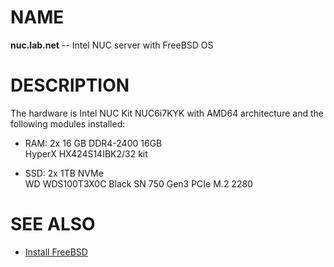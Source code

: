 # NAME

**nuc.lab.net** -- Intel NUC server with FreeBSD OS


# DESCRIPTION

The hardware is Intel NUC Kit NUC6i7KYK with AMD64 architecture and the following
modules installed:

  * RAM: 2x 16 GB DDR4-2400 16GB  
    HyperX HX424S14IBK2/32 kit

  * SSD: 2x 1TB NVMe  
    WD WDS100T3X0C Black SN 750 Gen3 PCIe M.2 2280


# SEE ALSO

  * [Install FreeBSD](./doc/install.md)

